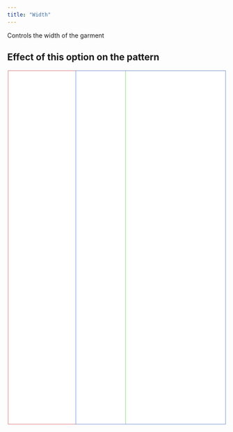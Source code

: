 ```yaml
---
title: "Width"
---
```


Controls the width of the garment

## Effect of this option on the pattern

![This image shows the effect of this option by superimposing several variants that have a different value for this option](tiberius_width_sample.svg "Effect of this option on the pattern")
